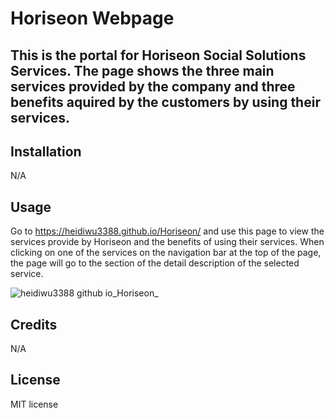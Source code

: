 # Horiseon Webpage

## This is the portal for Horiseon Social Solutions Services. The page shows the three main services provided by the company and three benefits aquired by the customers by using their services.

## Installation

N/A

## Usage

Go to https://heidiwu3388.github.io/Horiseon/ and use this page to view the services provide by Horiseon and the benefits of using their services. When clicking on one of the services on the navigation bar at the top of the page, the page will go to the section of the detail description of the selected service.

![heidiwu3388 github io_Horiseon_](https://user-images.githubusercontent.com/111156269/192642175-679d0d23-0a06-42e5-b034-89e7cdfdd5d9.png)

## Credits

N/A

## License

MIT license
